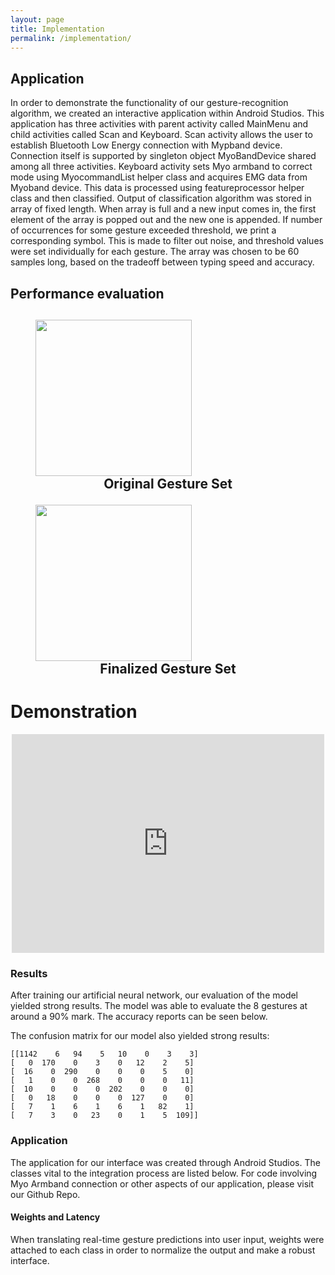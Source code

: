 ```yaml
---
layout: page
title: Implementation
permalink: /implementation/
---
```


<html>
  <body>
    <h2>Application</h2>
        <p>In order to demonstrate the functionality of our gesture-recognition algorithm, we created an interactive application within Android Studios. This application has three activities with parent activity called MainMenu and child activities called Scan and Keyboard. Scan activity allows the user to establish Bluetooth Low Energy connection with Mypband device. Connection itself is supported by singleton object MyoBandDevice shared among all three activities. Keyboard activity sets Myo armband to correct mode using MyocommandList helper class and acquires EMG data from Myoband device. This data is processed using featureprocessor helper class and then classified. Output of  classification algorithm was stored in array of fixed length. When array is full and a new input comes in, the first element of the array is popped out and the new one is appended. If number of occurrences for some gesture exceeded threshold, we print a corresponding symbol. This is made to filter out noise, and threshold values were set individually for each gesture. The array was chosen to be 60 samples long, based on the tradeoff between typing speed and accuracy.</p>
    <h2>Performance evaluation<h2>    
    <p>
      <figure>
          <img id = "center" width="800" height="481" src="https://lh5.googleusercontent.com/Cn9PHvngl_Lu8kcibi3kCmw7eWgdb-qgsr2dqK4lcW4CyqGLhXD4zRyMw2gvuQvb6Ijui7arXoQZOWZCqygA_mnKX4PI0Eho9FwkB8JGpkNKGclFBvoxWLJGGNtYVmEhZ6dxcZiyhUc" style="width:250px;height:auto">
          <center><figcaption>Original Gesture Set</figcaption></center>
        </figure>
      <figure>
          <img id = "center" width="800" height="481" src="https://scontent-lax3-1.xx.fbcdn.net/v/t1.15752-9/78785143_589167731857011_8276901187735781376_n.png?_nc_cat=105&_nc_ohc=HiyZDPvNN-gAQnKWT74IHK2T4ldSpnW186Xf8-n06bTB_q5I7FBIli07w&_nc_ht=scontent-lax3-1.xx&oh=3437efd26fd264f97e5b4b19dbb017a5&oe=5E829C70" style="width:250px;height:auto">
          <center><figcaption>Finalized Gesture Set</figcaption></center>
        </figure>
    </p>
    <h1>Demonstration</h1>
      <center><iframe width="500" height="350" src="https://www.youtube.com/embed/cRu21NTDe1Y" frameborder="0" allow="accelerometer; autoplay; encrypted-media; gyroscope; picture-in-picture" allowfullscreen></iframe></center>
    <h3>Results</h3>
    <p>After training our artificial neural network, our evaluation of the model yielded strong results. The model was able to evaluate the 8 gestures at around a 90% mark. The accuracy reports can be seen below.</p>
  </body></html>

 The confusion matrix for our model also yielded strong results:
  ```
  [[1142    6   94    5   10    0    3    3]
  [   0  170    0    3    0   12    2    5]
  [  16    0  290    0    0    0    5    0]
  [   1    0    0  268    0    0    0   11]
  [  10    0    0    0  202    0    0    0]
  [   0   18    0    0    0  127    0    0]
  [   7    1    6    1    6    1   82    1]
  [   7    3    0   23    0    1    5  109]]
  ```
### Application 
The application for our interface was created through Android Studios. The classes vital to the integration process are listed below. For code involving Myo Armband connection or other aspects of our application, please visit our Github Repo. 
#### Weights and Latency
When translating real-time gesture predictions into user input, weights were attached to each class in order to normalize the output and make a robust interface. 

